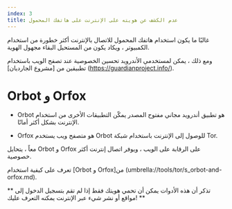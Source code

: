 ```yaml
---
index: 3
title: عدم الكشف عن هويته على الإنترنت على هاتفك المحمول
---
```

غالبًا ما يكون استخدام هاتفك المحمول للاتصال بالإنترنت أكثر خطورة من استخدام الكمبيوتر ، ويكاد يكون من المستحيل البقاء مجهول الهوية.

ومع ذلك ، يمكن لمستخدمي الأندرويد تحسين الخصوصية عند تصفح الويب باستخدام تطبيقين من [مشروع الجارديان] (https://guardianproject.info/).

# Orbot و Orfox

*   Orbot هو تطبيق أندرويد مجاني مفتوح المصدر يمكّن التطبيقات الأخرى من استخدام الإنترنت بشكل أكثر أمانًا.

*   Orfox هو متصفح ويب يستخدم Orbot للوصول إلى الإنترنت باستخدام شبكة Tor.

معاً ، يتحايل Orbot و Orfox على الرقابة على الويب ، ويوفر اتصال إنترنت أكثر خصوصية.

تعرف على كيفية استخدام [Orbot و Orfox]من (umbrella://tools/tor/s_orbot-and-orfox.md). 

** تذكر أن هذه الأدوات يمكن أن تحمي هويتك فقط إذا لم تقم بتسجيل الدخول إلى مواقع أو نشر شيء عبر الإنترنت يمكنه التعرف عليك! **